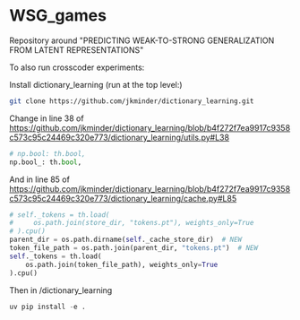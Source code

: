 ﻿# WSG_games

Repository around "PREDICTING WEAK-TO-STRONG GENERALIZATION FROM LATENT REPRESENTATIONS"

To also run crosscoder experiments:

Install dictionary_learning (run at the top level:)
```bash
git clone https://github.com/jkminder/dictionary_learning.git   
```

Change in line 38 of https://github.com/jkminder/dictionary_learning/blob/b4f272f7ea9917c9358c573c95c24469c320e773/dictionary_learning/utils.py#L38
```python
# np.bool: th.bool,
np.bool_: th.bool,
```
And in line 85 of https://github.com/jkminder/dictionary_learning/blob/b4f272f7ea9917c9358c573c95c24469c320e773/dictionary_learning/cache.py#L85
```python
# self._tokens = th.load(
#     os.path.join(store_dir, "tokens.pt"), weights_only=True
# ).cpu()
parent_dir = os.path.dirname(self._cache_store_dir)  # NEW 
token_file_path = os.path.join(parent_dir, "tokens.pt")  # NEW
self._tokens = th.load(
    os.path.join(token_file_path), weights_only=True
).cpu()
```
Then in /dictionary_learning
```python
uv pip install -e .

```
